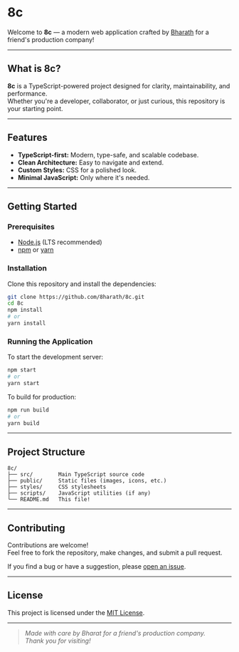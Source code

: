 # 8c

Welcome to **8c** — a modern web application crafted by [Bharath](https://github.com/8harath) for a friend's production company!

---

## What is 8c?

**8c** is a TypeScript-powered project designed for clarity, maintainability, and performance.  
Whether you're a developer, collaborator, or just curious, this repository is your starting point.

---

## Features

- **TypeScript-first:** Modern, type-safe, and scalable codebase.
- **Clean Architecture:** Easy to navigate and extend.
- **Custom Styles:** CSS for a polished look.
- **Minimal JavaScript:** Only where it's needed.

---

## Getting Started

### Prerequisites

- [Node.js](https://nodejs.org/) (LTS recommended)
- [npm](https://www.npmjs.com/) or [yarn](https://yarnpkg.com/)

### Installation

Clone this repository and install the dependencies:

```bash
git clone https://github.com/8harath/8c.git
cd 8c
npm install
# or
yarn install
```

### Running the Application

To start the development server:

```bash
npm start
# or
yarn start
```

To build for production:

```bash
npm run build
# or
yarn build
```

---

## Project Structure

```
8c/
├── src/        Main TypeScript source code
├── public/     Static files (images, icons, etc.)
├── styles/     CSS stylesheets
├── scripts/    JavaScript utilities (if any)
└── README.md   This file!
```

---

## Contributing

Contributions are welcome!  
Feel free to fork the repository, make changes, and submit a pull request.

If you find a bug or have a suggestion, please [open an issue](https://github.com/8harath/8c/issues).

---

## License

This project is licensed under the [MIT License](LICENSE).

---

> _Made with care by Bharat for a friend's production company._  
> _Thank you for visiting!_

